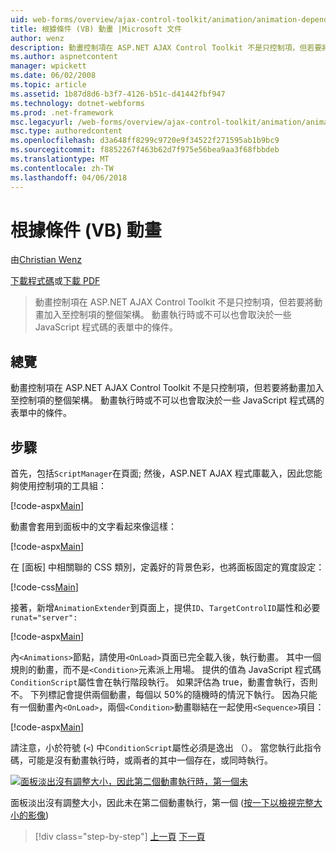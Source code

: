 ```yaml
---
uid: web-forms/overview/ajax-control-toolkit/animation/animation-depending-on-a-condition-vb
title: 根據條件 (VB) 動畫 |Microsoft 文件
author: wenz
description: 動畫控制項在 ASP.NET AJAX Control Toolkit 不是只控制項，但若要將動畫加入至控制項的整個架構。 動畫的是否...
ms.author: aspnetcontent
manager: wpickett
ms.date: 06/02/2008
ms.topic: article
ms.assetid: 1b87d8d6-b3f7-4126-b51c-d41442fbf947
ms.technology: dotnet-webforms
ms.prod: .net-framework
msc.legacyurl: /web-forms/overview/ajax-control-toolkit/animation/animation-depending-on-a-condition-vb
msc.type: authoredcontent
ms.openlocfilehash: d3a648ff8299c9720e9f34522f271595ab1b9bc9
ms.sourcegitcommit: f8852267f463b62d7f975e56bea9aa3f68fbbdeb
ms.translationtype: MT
ms.contentlocale: zh-TW
ms.lasthandoff: 04/06/2018
---
```

<a name="animation-depending-on-a-condition-vb"></a>根據條件 (VB) 動畫
====================
由[Christian Wenz](https://github.com/wenz)

[下載程式碼](http://download.microsoft.com/download/f/9/a/f9a26acd-8df4-4484-8a18-199e4598f411/Animation4.vb.zip)或[下載 PDF](http://download.microsoft.com/download/6/7/1/6718d452-ff89-4d3f-a90e-c74ec2d636a3/animation4VB.pdf)

> 動畫控制項在 ASP.NET AJAX Control Toolkit 不是只控制項，但若要將動畫加入至控制項的整個架構。 動畫執行時或不可以也會取決於一些 JavaScript 程式碼的表單中的條件。


## <a name="overview"></a>總覽

動畫控制項在 ASP.NET AJAX Control Toolkit 不是只控制項，但若要將動畫加入至控制項的整個架構。 動畫執行時或不可以也會取決於一些 JavaScript 程式碼的表單中的條件。

## <a name="steps"></a>步驟

首先，包括`ScriptManager`在頁面; 然後，ASP.NET AJAX 程式庫載入，因此您能夠使用控制項的工具組：

[!code-aspx[Main](animation-depending-on-a-condition-vb/samples/sample1.aspx)]

動畫會套用到面板中的文字看起來像這樣：

[!code-aspx[Main](animation-depending-on-a-condition-vb/samples/sample2.aspx)]

在 [面板] 中相關聯的 CSS 類別，定義好的背景色彩，也將面板固定的寬度設定：

[!code-css[Main](animation-depending-on-a-condition-vb/samples/sample3.css)]

接著，新增`AnimationExtender`到頁面上，提供`ID`、`TargetControlID`屬性和必要 `runat="server":`

[!code-aspx[Main](animation-depending-on-a-condition-vb/samples/sample4.aspx)]

內`<Animations>`節點，請使用`<OnLoad>`頁面已完全載入後，執行動畫。 其中一個規則的動畫，而不是`<Condition>`元素派上用場。 提供的值為 JavaScript 程式碼`ConditionScript`屬性會在執行階段執行。 如果評估為 true，動畫會執行，否則不。 下列標記會提供兩個動畫，每個以 50%的隨機時的情況下執行。 因為只能有一個動畫內`<OnLoad>`，兩個`<Condition>`動畫聯結在一起使用`<Sequence>`項目：

[!code-aspx[Main](animation-depending-on-a-condition-vb/samples/sample5.aspx)]

請注意，小於符號 (`<`) 中`ConditionScript`屬性必須是逸出 （）。 當您執行此指令碼，可能是沒有動畫執行時，或兩者的其中一個存在，或同時執行。


[![面板淡出沒有調整大小，因此第二個動畫執行時，第一個未](animation-depending-on-a-condition-vb/_static/image2.png)](animation-depending-on-a-condition-vb/_static/image1.png)

面板淡出沒有調整大小，因此未在第二個動畫執行，第一個 ([按一下以檢視完整大小的影像](animation-depending-on-a-condition-vb/_static/image3.png))

> [!div class="step-by-step"]
> [上一頁](executing-several-animations-after-each-other-vb.md)
> [下一頁](picking-one-animation-out-of-a-list-vb.md)
